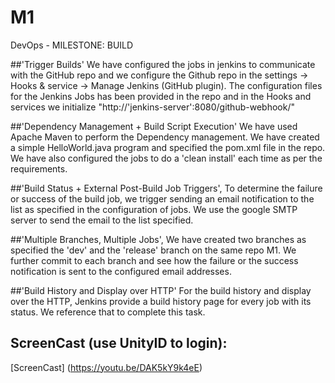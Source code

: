 # M1
DevOps - MILESTONE: BUILD

##'Trigger Builds'
We have configured the jobs in jenkins to communicate with the GitHub repo and we configure the Github repo in the settings -> Hooks & service -> Manage Jenkins (GitHub plugin).
The configuration files for the Jenkins Jobs has been provided in the repo and in the Hooks and services we initialize "http://'jenkins-server':8080/github-webhook/"

##'Dependency Management + Build Script Execution'
We have used Apache Maven to perform the Dependency management. We have created a simple HelloWorld.java program and specified the pom.xml file in the repo.
We have also configured the jobs to do a 'clean install' each time as per the requirements.

##'Build Status + External Post-Build Job Triggers', 
To determine the failure or success of the build job, we trigger sending an email notification to the list as specified in the configuration of jobs.
We use the google SMTP server to send the email to the list specified. 

##'Multiple Branches, Multiple Jobs',
We have created two branches as specified the 'dev' and the 'release' branch on the same repo M1. 
We further commit to each branch and see how the failure or the success notification is sent to the configured email addresses. 

##'Build History and Display over HTTP'
For the build history and display over the HTTP, Jenkins provide a build history page for every job with its status. We reference that to complete this task.

## ScreenCast (use UnityID to login):
[ScreenCast] (https://youtu.be/DAK5kY9k4eE)
